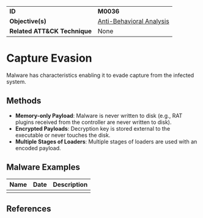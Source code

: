 |||
|---------|------------------------|
|**ID**|**M0036**|
|**Objective(s)**|[Anti-Behavioral Analysis](../anti-behavioral-analysis)|
|**Related ATT&CK Technique**|None|

Capture Evasion
===============
Malware has characteristics enabling it to evade capture from the infected system.

Methods
-------
* **Memory-only Payload**: Malware is never written to disk (e.g., RAT plugins received from the controller are never written to disk).
* **Encrypted Payloads**: Decryption key is stored external to the executable or never touches the disk.
* **Multiple Stages of Loaders**: Multiple stages of loaders are used with an encoded payload.

Malware Examples
----------------
|Name|Date|Description|
|-----------------------------|-----------|-----------------------------|
| | | |

References
----------

 
 
